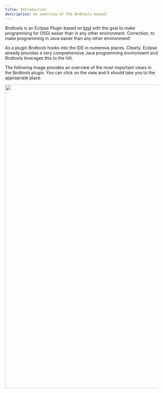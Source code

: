 ```yaml
---
title: Introduction
description: An overview of the Bndtools manual
---
```


Bndtools is an Eclipse Plugin based on [bnd][1] with the goal to make programming for OSGi easier than in 
any other environment. Correction, to make programming in Java easier than any other environment!

As a plugin Bndtools hooks into the IDE in numerous places. Clearly, Eclipse already provides a very comprehensive
Java programming environment and Bndtools leverages this to the hilt. 

The following image provides an overview of the most important views in the Bndtools plugin. You can click on the
view and it should take you to the appropriate place.   

<!-- Image Map Generated by http://www.image-map.net/ -->
<img src="https://user-images.githubusercontent.com/200494/44413668-38a21f00-a56c-11e8-8356-157c307ea4ac.png" usemap="#image-map" style="width:1000px">

<map name="image-map">
    <area target="_self" alt="Package Explorer" title="Package Explorer" href="/manual/packageexplorer.html" coords="0,55,250,408" shape="rect">
    <area target="_self" alt="Bnd Editor" title="Bnd Editor" href="/manual/bndeditor.html" coords="250,56,808,455" shape="rect">
    <area target="_self" alt="Resolution view" title="Resolution view" href="/manual/resolution-view.html" coords="256,462,994,589" shape="rect">
    <area target="_self" alt="Repositories" title="Repositories" href="/manual/repositories-view.html" coords="250,559,0,408" shape="rect">
</map>

[1]: https://bnd.bndtools.org